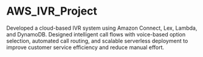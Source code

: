 # AWS_IVR_Project
Developed a cloud-based IVR system using Amazon Connect, Lex, Lambda, and DynamoDB. Designed intelligent call flows with voice-based option selection, automated call routing, and scalable serverless deployment to improve customer service efficiency and reduce manual effort.
